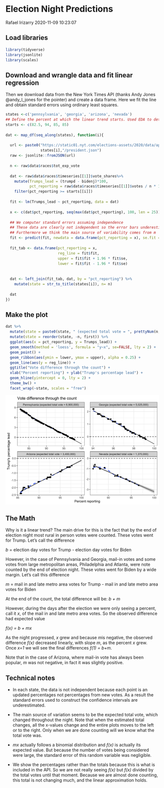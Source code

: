 Election Night Predictions
================
Rafael Irizarry
2020-11-09 10:23:07

## Load libraries

``` r
library(tidyverse)
library(jsonlite)
library(scales)
```

## Download and wrangle data and fit linear regression

Then we download data from the New York Times API (thanks Andy Jones
@andy\_l\_jones for the pointer) and create a data frame. Here we fit
the line and obtain standard errors using ordinary least squares.

``` r
states <-c('pennsylvania', 'georgia', 'arizona', 'nevada')
## Define the percent at which the linear trend starts. Used EDA to determine.
starts <- c(82.5, 94, 85, 85) 

dat <- map_df(seq_along(states), function(i){
  
  url <- paste0("https://static01.nyt.com/elections-assets/2020/data/api/2020-11-03/race-page/",
                states[i],"/president.json")
  raw <- jsonlite::fromJSON(url)
  
  n <- raw$data$races$tot_exp_vote 

  dat <- raw$data$races$timeseries[[1]]$vote_shares%>%
    mutate(Trumps_lead = (trumpd - bidenj)*100,
           pct_reporting = raw$data$races$timeseries[[1]]$votes / n * 100) %>%
    filter(pct_reporting >= starts[[i]])
  
  fit <- lm(Trumps_lead ~ pct_reporting, data = dat)
  
  x <- c(dat$pct_reporting, seq(max(dat$pct_reporting), 100, len = 25))
                
  ## We computer standard errors assuming independence
  ## These data are clearly not independent so the error bars underestimate
  ## Furthermore we think the main source of variability comes from m
  fit <- predict(fit, newdata = data.frame(pct_reporting = x), se.fit = TRUE)
  
  fit_tab <- data.frame(pct_reporting = x, 
                        reg_line = fit$fit, 
                        upper = fit$fit + 1.96 * fit$se,
                        lower = fit$fit - 1.96 * fit$se)
  
  
  dat <- left_join(fit_tab, dat, by = "pct_reporting") %>%
    mutate(state = str_to_title(states[i]), n= n)
  
  dat
})
```

## Make the plot

``` r
dat %>% 
  mutate(state = paste0(state, " (expected total vote = ", prettyNum(n, big.mark = ","), ")")) %>%
  mutate(state = reorder(state, -n, first)) %>%
  ggplot(aes(x = pct_reporting, y = Trumps_lead)) +
  geom_smooth(method = 'loess', formula = "y~x", se=FALSE, lty = 2) + 
  geom_point() +
  geom_ribbon(aes(ymin = lower, ymax = upper), alpha = 0.25) +
  geom_line(aes(y = reg_line)) +
  ggtitle("Vote difference through the count") + 
  xlab("Percent reporting") + ylab("Trump's percentage lead") +
  geom_hline(yintercept = 0, lty = 2) +
  theme_bw() +
  facet_wrap(~state, scales = "free") 
```

![](election-count-updates_files/figure-gfm/election-count-update-1.png)<!-- -->

## The Math

Why is it a linear trend? The main drive for this is the fact that by
the end of election night most rural in person votes were counted. These
votes went for Trump. Let’s call the difference

*b* = election day votes for Trump - election day votes for Biden

However, in the case of Pennsylvania and Georgia, mail-in votes and some
votes from large metropolitan areas, Philadelphia and Atlanta, were note
counted by the end of election night. These votes went for Biden by a
wide margin. Let’s call this difference

*m* = mail in and late metro area votes for Trump - mail in and late
metro area votes for Biden

At the end of the count, the total difference will be: *b + m*

However, during the days after the election we were only seeing a
percent, call it *x*, of the mail in and late metro area votes. So the
observed difference had expected value

*f(x) = b + mx*

As the night progressed, *x* grew and because *m*is negative, the
observed difference *f(x)* decreased linearly, with slope *m*, as the
percent *x* grew. Once *x=1* we will see the final differences *f(1) =
b+m*.

Note that in the case of Arizona, where mail-in vote has always been
popular, *m* was not negative, in fact it was slightly positive.

## Technical notes

  - In each state, the data is not independent because each point is an
    updated percentages not percentages from new votes. As a result the
    standard errors used to construct the confidence intervals are
    underestimated.

  - The main source of variation seems to be the expected total vote,
    which changed throughout the night. Note that when the estimated
    total changes, all the x-values change and the entire plots moves to
    the left or to the right. Only when we are done counting will we
    know what the total vote was.

  - *mx* actually follows a binomial distribution and *f(x)* is actually
    its expected value. But because the number of votes being considered
    were large, the standard error of this random variable was
    negligible.

  - We show the percentages rather than the totals because this is what
    is included in the API. So we are not really seeing *f(x)* but
    *f(x)* divided by the total votes until that moment. Because we are
    almost done counting, this total is not changing much, and the
    linear approximation holds.
